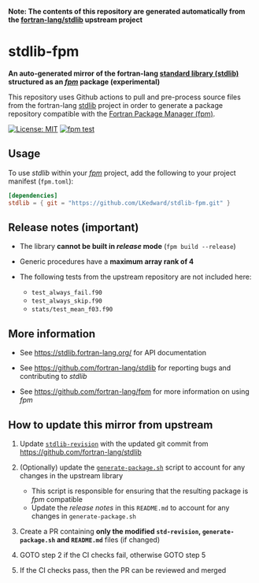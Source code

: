 __Note: The contents of this repository are generated automatically from the [fortran-lang/stdlib](https://github.com/fortran-lang/stdlib) upstream project__

# stdlib-fpm

__An auto-generated mirror of the fortran-lang [standard library (stdlib)](https://github.com/fortran-lang/stdlib) structured as an [*fpm*](https://github.com/fortran-lang/fpm) package (experimental)__

This repository uses Github actions to pull and pre-process source files from the fortran-lang [stdlib](https://github.com/fortran-lang/stdlib)
project in order to generate a package repository compatible with the [Fortran Package Manager (fpm)](https://github.com/fortran-lang/fpm).

[![License: MIT](https://img.shields.io/badge/License-MIT-blue.svg)](https://opensource.org/licenses/MIT)
[![fpm test](https://github.com/LKedward/stdlib-fpm/workflows/Generate%20package/badge.svg)](https://github.com/LKedward/stdlib-fpm/actions)

## Usage

To use *stdlib* within your [*fpm*](https://github.com/fortran-lang/fpm) project, add the following to your project manifest (`fpm.toml`):


```toml
[dependencies]
stdlib = { git = "https://github.com/LKedward/stdlib-fpm.git" }
```

## Release notes (important)

- The library __cannot be built in *release* mode__  (`fpm build --release`)

- Generic procedures have a __maximum array rank of 4__

- The following tests from the upstream repository are not included here:

  - `test_always_fail.f90`
  - `test_always_skip.f90`
  - `stats/test_mean_f03.f90`

## More information

- See <https://stdlib.fortran-lang.org/> for API documentation

- See <https://github.com/fortran-lang/stdlib> for reporting bugs and contributing to *stdlib*

- See <https://github.com/fortran-lang/fpm> for more information on using *fpm*

## How to update this mirror from upstream

1. Update [`stdlib-revision`](./stdlib-revision) with the updated git commit from <https://github.com/fortran-lang/stdlib>

2. (Optionally) update the [`generate-package.sh`](./generate-package.sh) script to account for any changes in the upstream library
   - This script is responsible for ensuring that the resulting package is *fpm* compatible
   - Update the *release notes* in this `README.md` to account for any changes in `generate-package.sh`
   
3. Create a PR containing __only the modified `std-revision`, `generate-package.sh` and `README.md`__ files (if changed)

4. GOTO step 2 if the CI checks fail, otherwise GOTO step 5

5. If the CI checks pass, then the PR can be reviewed and merged
